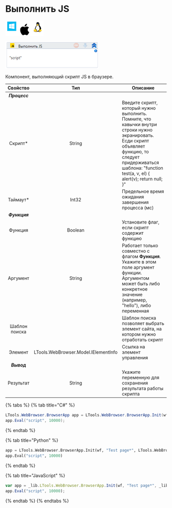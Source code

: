 # Выполнить JS

![](<../../../.gitbook/assets/image (100) (1) (1) (1) (1) (1) (1) (10) (79).png>)

![](<../../../.gitbook/assets/image (407).png>)

Компонент, выполняющий скрипт JS в браузере.

|    Свойство   |                  Тип                 | Описание                                            |
| :-----------: | :----------------------------------: | --------------------------------------------------- |
| ***Процесс***    |  |                        |
|    Скрипт\*   |                String                | Введите скрипт, который нужно выполнить. Помните, что кавычки внутри строки нужно экранировать. Есди скрипт объявляет функцию, то следует придерживаться шаблона: "function test(a, v, el) { alert(v); return null; }"             |
|   Таймаут\*   |                 Int32                | Предельное время ожидания завершения процесса (мс)  |
| ***Функция***    |  |                        |
|    Функция    |                Boolean               | Установите флаг, если скрипт содержит функцию        |
|    Аргумент   |                String                | Работает только совместно с флагом **Функция**. Укажите в этом поле аргумент функции. Аргументом может быть либо конкретное значение (например, "hello"), либо переменная |
| Шаблон поиска |                                      | Шаблон поиска позволяет выбрать элемент сайта, на котором нужно отработать скрипт |
|    Элемент    | LTools.WebBrowser.Model.IElementInfo | Ссылка на элемент управления                        |
| ***Вывод***    |  |                        |
|   Результат   |                String                | Укажите переменную для сохранения результата работы скрипта |

{% tabs %}
{% tab title="C#" %}
```csharp
LTools.WebBrowser.BrowserApp app = LTools.WebBrowser.BrowserApp.Init(wf, "Test page*", LTools.WebBrowser.Model.BrowserTypes_Short.IE);
app.Eval("script", 10000);
```
{% endtab %}

{% tab title="Python" %}
```python
app = LTools.WebBrowser.BrowserApp.Init(wf, "Test page*", LTools.WebBrowser.Model.BrowserTypes_Short.IE)
app.Eval("script", 10000)
```
{% endtab %}

{% tab title="JavaScript" %}
```javascript
var app = _lib.LTools.WebBrowser.BrowserApp.Init(wf, "Test page*", _lib.LTools.WebBrowser.Model.BrowserTypes_Short.IE);
app.Eval("script", 10000);
```
{% endtab %}
{% endtabs %}
